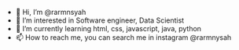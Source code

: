 - 👋 Hi, I’m @rarmnsyah
- 👀 I’m interested in Software engineer, Data Scientist
- 🌱 I’m currently learning html, css, javascript, java, python
- 📫 How to reach me, you can search me in instagram @rarmnysah

